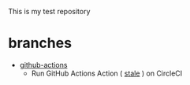 This is my test repository

# branches

- [github-actions](https://github.com/yasuhiroki/enjoy-circleci/tree/github-actions)
  - Run GitHub Actions Action ( [stale](https://github.com/actions/stale) ) on CircleCI

